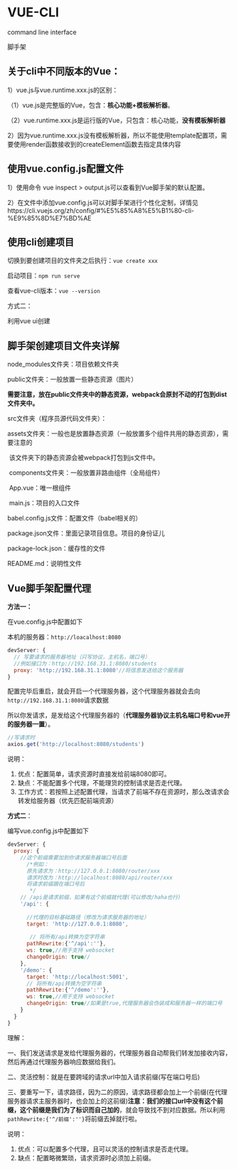 # VUE-CLI

command line interface

脚手架

## 关于cli中不同版本的Vue：

1）vue.js与vue.runtime.xxx.js的区别：

（1）vue.js是完整版的Vue，包含：**核心功能+模板解析器**。

（2）vue.runtime.xxx.js是运行版的Vue，只包含：核心功能，**没有模板解析器**

2）因为vue.runtime.xxx.js没有模板解析器，所以不能使用template配置项，需要使用render函数接收到的createElement函数去指定具体内容



## 使用vue.config.js配置文件

1）使用命令 vue inspect > output.js可以查看到Vue脚手架的默认配置。

2）在文件中添加vue.config.js可以对脚手架进行个性化定制，详情见https://cli.vuejs.org/zh/config/#%E5%85%A8%E5%B1%80-cli-%E9%85%8D%E7%BD%AE





## 使用cli创建项目

切换到要创建项目的文件夹之后执行：`vue create xxx`

启动项目：`npm run serve`

查看vue-cli版本：`vue --version`

方式二：

利用vue ui创建



## 脚手架创建项目文件夹详解

node_modules文件夹：项目依赖文件夹

public文件夹：一般放置一些静态资源（图片）

**需要注意，放在public文件夹中的静态资源，webpack会原封不动的打包到dist文件夹中。**



src文件夹（程序员源代码文件夹）：

​	assets文件夹：一般也是放置静态资源（一般放置多个组件共用的静态资源），需要注意的

​	该文件夹下的静态资源会被webpack打包到js文件中。

​	components文件夹：一般放置非路由组件（全局组件）

​	App.vue：唯一根组件

​	main.js：项目的入口文件



babel.config.js文件：配置文件（babel相关的）

package.json文件：里面记录项目信息。项目的身份证儿

package-lock.json：缓存性的文件

README.md：说明性文件

## Vue脚手架配置代理

**方法一：**

在vue.config.js中配置如下

本机的服务器：`http://loacalhost:8080`

```js
devServer: {
  // 写要请求的服务器地址（只写协议，主机名，端口号）
  //例如接口为：http://192.168.31.1:8080/students
  proxy: 'http://192.168.31.1:8080'//将信息发送给这个服务器
}
```



配置完毕后重启，就会开启一个代理服务器，这个代理服务器就会去向`http://192.168.31.1:8080`请求数据



所以你发请求，是发给这个代理服务器的（**代理服务器协议主机名端口号和vue开的服务器一置**）。

```js
//写请求时
axios.get('http://localhost:8080/students')
```



说明：

1. 优点：配置简单，请求资源时直接发给前端8080即可。
2. 缺点：不能配置多个代理，不能理货的控制请求是否走代理。
3. 工作方式：若按照上述配置代理，当请求了前端不存在资源时，那么改请求会转发给服务器（优先匹配前端资源）



**方式二**：

编写vue.config.js中配置如下

```javascript
devServer: {
  proxy: {
   	//这个前缀需要加到你请求服务器端口号后面
      /*例如：
      原先请求为：http://127.0.0.1:8080/router/xxx
      请求时改为：http://localhost:8080/api/router/xxx
      将请求前缀跟在端口号后 
       */
    // /api是请求前缀，如果有这个前缀就代理(可以修改/haha也行)
    '/api': {
        
      //代理的目标基础路径（修改为请求服务器的地址）
      target: 'http://127.0.0.1:8080',
      
       // 将所有/api转换为空字符串
      pathRewrite:{'^/api':''},
      ws: true,//用于支持 websocket
      changeOrigin: true//
    },
    '/demo': {
      target: 'http://localhost:5001',
      // 将所有/api转换为空字符串
      pathRewrite:{'^/demo':''},
      ws: true,//用于支持 websocket
      changeOrigin: true//如果是true,代理服务器会伪装成和服务器一样的端口号
    }
  }
}
```

理解：

一、我们发送请求是发给代理服务器的，代理服务器自动帮我们转发加接收内容，然后再通过代理服务器响应数据给我们。

二、灵活控制：就是在要跨域的请求url中加入请求前缀(写在端口号后)

三、要重写一下，请求路径，因为二的原因，请求路径都会加上一个前缀(在代理服务器请求主服务器时，也会加上的这前缀)**注意：我们的接口url中没有这个前缀，这个前缀是我们为了标识而自己加的**，就会导致找不到对应数据。所以利用`pathRewrite:{'^/前缀':''}`将前缀去掉就行啦。

说明：

1. 优点：可以配置多个代理，且可以灵活的控制请求是否走代理。
2. 缺点：配置略微繁琐，请求资源时必须加上前缀。

